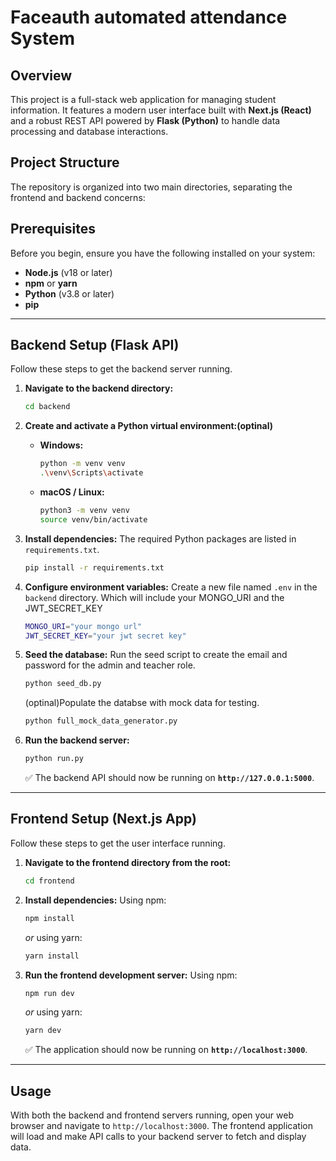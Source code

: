 # Faceauth automated attendance System

## Overview

This project is a full-stack web application for managing student information. It features a modern user interface built with **Next.js (React)** and a robust REST API powered by **Flask (Python)** to handle data processing and database interactions.

## Project Structure

The repository is organized into two main directories, separating the frontend and backend concerns:

## Prerequisites

Before you begin, ensure you have the following installed on your system:
* **Node.js** (v18 or later)
* **npm** or **yarn**
* **Python** (v3.8 or later)
* **pip**

---

## Backend Setup (Flask API)

Follow these steps to get the backend server running.

1.  **Navigate to the backend directory:**
    ```bash
    cd backend
    ```

2.  **Create and activate a Python virtual environment:(optinal)**
    * **Windows:**
        ```bash
        python -m venv venv
        .\venv\Scripts\activate
        ```
    * **macOS / Linux:**
        ```bash
        python3 -m venv venv
        source venv/bin/activate
        ```

3.  **Install dependencies:**
    The required Python packages are listed in `requirements.txt`.
    ```bash
    pip install -r requirements.txt
    ```

4.  **Configure environment variables:**
    Create a new file named `.env` in the `backend` directory. Which will include your MONGO_URI and the JWT_SECRET_KEY

    ```bash
    MONGO_URI="your mongo url"
    JWT_SECRET_KEY="your jwt secret key"
    ```


5.  **Seed the database:**
    Run the seed script to create the email and password for the admin and teacher role.
    ```bash
    python seed_db.py
    ```

    (optinal)Populate the databse with mock data for testing. 
    ```bash
    python full_mock_data_generator.py
    ```

6.  **Run the backend server:**
    ```bash
    python run.py
    ```
    ✅ The backend API should now be running on **`http://127.0.0.1:5000`**.

---

## Frontend Setup (Next.js App)

Follow these steps to get the user interface running.

1.  **Navigate to the frontend directory from the root:**
    ```bash
    cd frontend
    ```

2.  **Install dependencies:**
    Using npm:
    ```bash
    npm install
    ```
    *or* using yarn:
    ```bash
    yarn install
    ```

3.  **Run the frontend development server:**
    Using npm:
    ```bash
    npm run dev
    ```
    *or* using yarn:
    ```bash
    yarn dev
    ```
    ✅ The application should now be running on **`http://localhost:3000`**.

---

## Usage

With both the backend and frontend servers running, open your web browser and navigate to `http://localhost:3000`. The frontend application will load and make API calls to your backend server to fetch and display data.
